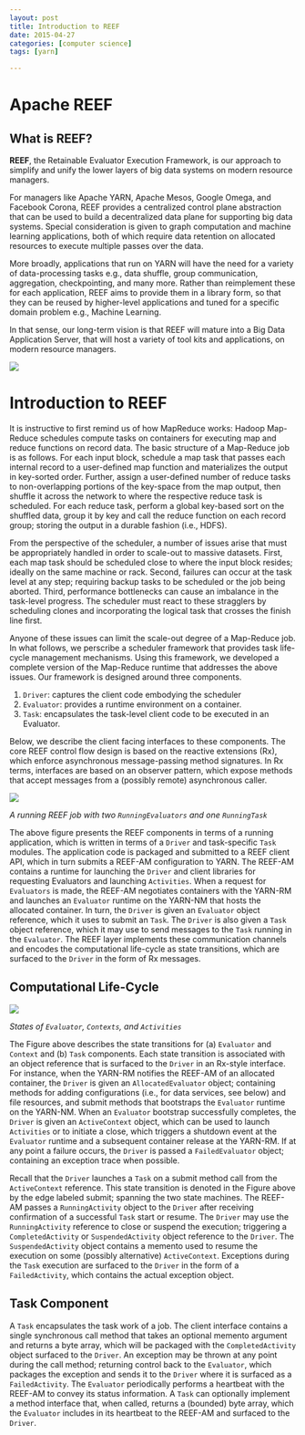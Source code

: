 ```yaml
---
layout: post
title: Introduction to REEF 
date: 2015-04-27
categories: [computer science]
tags: [yarn]

---
```



# Apache REEF

## What is REEF?

**REEF**, the Retainable Evaluator Execution Framework, is our approach to simplify and unify the lower layers of big data systems on modern resource managers.

For managers like Apache YARN, Apache Mesos, Google Omega, and Facebook Corona, REEF provides a centralized control plane abstraction that can be used to build a decentralized data plane for supporting big data systems. Special consideration is given to graph computation and machine learning applications, both of which require data retention on allocated resources to execute multiple passes over the data.

More broadly, applications that run on YARN will have the need for a variety of data-processing tasks e.g., data shuffle, group communication, aggregation, checkpointing, and many more. Rather than reimplement these for each application, REEF aims to provide them in a library form, so that they can be reused by higher-level applications and tuned for a specific domain problem e.g., Machine Learning.

In that sense, our long-term vision is that REEF will mature into a Big Data Application Server, that will host a variety of tool kits and applications, on modern resource managers.

[![](http://sungsoo.github.com/images/REEFDiagram.png)](http://sungsoo.github.com/images/REEFDiagram.png)

Introduction to REEF
====================

It is instructive to first remind us of how MapReduce works: Hadoop
Map-Reduce schedules compute tasks on containers for executing map and
reduce functions on record data. The basic structure of a Map-Reduce job
is as follows. For each input block, schedule a map task that passes
each internal record to a user-defined map function and materializes the
output in key-sorted order. Further, assign a user-defined number of
reduce tasks to non-overlapping portions of the key-space from the map
output, then shuffle it across the network to where the respective
reduce task is scheduled. For each reduce task, perform a global
key-based sort on the shuffled data, group it by key and call the reduce
function on each record group; storing the output in a durable fashion
(i.e., HDFS).

From the perspective of the scheduler, a number of issues arise that
must be appropriately handled in order to scale-out to massive datasets.
First, each map task should be scheduled close to where the input block
resides; ideally on the same machine or rack. Second, failures can occur
at the task level at any step; requiring backup tasks to be scheduled or
the job being aborted. Third, performance bottlenecks can cause an
imbalance in the task-level progress. The scheduler must react to these
stragglers by scheduling clones and incorporating the logical task that
crosses the finish line first.

Anyone of these issues can limit the scale-out degree of a Map-Reduce
job. In what follows, we perscribe a scheduler framework that provides
task life-cycle management mechanisms. Using this framework, we
developed a complete version of the Map-Reduce runtime that addresses
the above issues. Our framework is designed around three components.

1.  `Driver`: captures the client code embodying the scheduler
2.  `Evaluator`: provides a runtime environment on a container.
3.  `Task`: encapsulates the task-level client code to be executed in an
    Evaluator.

Below, we describe the client facing interfaces to these components. The
core REEF control flow design is based on the reactive extensions (Rx),
which enforce asynchronous message-passing method signatures. In Rx
terms, interfaces are based on an observer pattern, which expose methods
that accept messages from a (possibly remote) asynchronous caller.



[![](http://sungsoo.github.com/images/reef-architecture.png)](http://sungsoo.github.com/images/reef-architecture.png)

*A running REEF job with two `RunningEvaluators` and one `RunningTask`*



The above figure presents the REEF components in terms of a running
application, which is written in terms of a `Driver` and task-specific
`Task` modules. The application code is packaged and submitted to a REEF
client API, which in turn submits a REEF-AM configuration to YARN. The
REEF-AM contains a runtime for launching the `Driver` and client
libraries for requesting Evaluators and launching `Activities`. When a
request for `Evaluators` is made, the REEF-AM negotiates containers with
the YARN-RM and launches an `Evaluator` runtime on the YARN-NM that
hosts the allocated container. In turn, the `Driver` is given an
`Evaluator` object reference, which it uses to submit an `Task`. The
`Driver` is also given a `Task` object reference, which it may use to
send messages to the `Task` running in the `Evaluator`. The REEF layer
implements these communication channels and encodes the computational
life-cycle as state transitions, which are surfaced to the `Driver` in
the form of Rx messages.


## Computational Life-Cycle



[![](http://sungsoo.github.com/images/states-horizontal.png)](http://sungsoo.github.com/images/states-horizontal.png)

*States of `Evaluator`, `Contexts`, and `Activities`*



The Figure above describes the state transitions for (a) `Evaluator` and
`Context` and (b) `Task` components. Each state transition is associated
with an object reference that is surfaced to the `Driver` in an Rx-style
interface. For instance, when the YARN-RM notifies the REEF-AM of an
allocated container, the `Driver` is given an `AllocatedEvaluator`
object; containing methods for adding configurations (i.e., for data
services, see below) and file resources, and submit methods that
bootstraps the `Evaluator` runtime on the YARN-NM. When an `Evaluator`
bootstrap successfully completes, the `Driver` is given an
`ActiveContext` object, which can be used to launch `Activities` or to
initiate a close, which triggers a shutdown event at the `Evaluator`
runtime and a subsequent container release at the YARN-RM. If at any
point a failure occurs, the `Driver` is passed a `FailedEvaluator`
object; containing an exception trace when possible.

Recall that the `Driver` launches a `Task` on a submit method call from
the `ActiveContext` reference. This state transition is denoted in the
Figure above by the edge labeled submit; spanning the two state
machines. The REEF-AM passes a `RunningActivity` object to the `Driver`
after receiving confirmation of a successful `Task` start or resume. The
`Driver` may use the `RunningActivity` reference to close or suspend the
execution; triggering a `CompletedActivity` or `SuspendedActivity`
object reference to the `Driver`. The `SuspendedActivity` object
contains a memento used to resume the execution on some (possibly
alternative) `ActiveContext`. Exceptions during the `Task` execution are
surfaced to the `Driver` in the form of a `FailedActivity`, which
contains the actual exception object.


## Task Component

A `Task` encapsulates the task work of a job. The client interface
contains a single synchronous call method that takes an optional memento
argument and returns a byte array, which will be packaged with the
`CompletedActivity` object surfaced to the `Driver`. An exception may be
thrown at any point during the call method; returning control back to
the `Evaluator`, which packages the exception and sends it to the
`Driver` where it is surfaced as a `FailedActivity`. The `Evaluator`
periodically performs a heartbeat with the REEF-AM to convey its status
information. A `Task` can optionally implement a method interface that,
when called, returns a (bounded) byte array, which the `Evaluator`
includes in its heartbeat to the REEF-AM and surfaced to the `Driver`.



